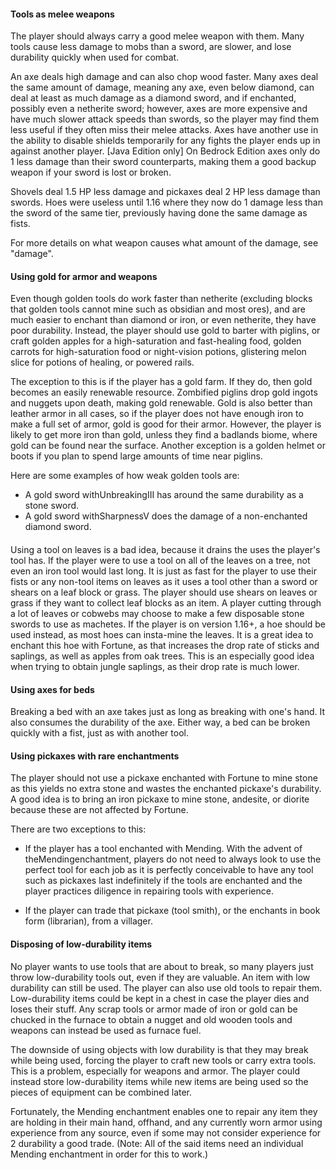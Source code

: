 #### Tools as melee weapons
The player should always carry a good melee weapon with them. Many tools cause less damage to mobs than a sword, are slower, and lose durability quickly when used for combat.

An axe deals high damage and can also chop wood faster. Many axes deal the same amount of damage, meaning any axe, even below diamond, can deal at least as much damage as a diamond sword, and if enchanted, possibly even a netherite sword; however, axes are more expensive and have much slower attack speeds than swords, so the player may find them less useful if they often miss their melee attacks. Axes have another use in the ability to disable shields temporarily for any fights the player ends up in against another player. [Java Edition only] On Bedrock Edition axes only do 1 less damage than their sword counterparts, making them a good backup weapon if your sword is lost or broken.

Shovels deal 1.5 HP less damage and pickaxes deal 2 HP less damage than swords. Hoes were useless until 1.16 where they now do 1 damage less than the sword of the same tier, previously having done the same damage as fists.

For more details on what weapon causes what amount of the damage, see "damage".

#### Using gold for armor and weapons
Even though golden tools do work faster than netherite (excluding blocks that golden tools cannot mine such as obsidian and most ores), and are much easier to enchant than diamond or iron, or even netherite, they have poor durability. Instead, the player should use gold to barter with piglins, or craft golden apples for a high-saturation and fast-healing food, golden carrots for high-saturation food or night-vision potions, glistering melon slice for potions of healing, or powered rails.

The exception to this is if the player has a gold farm. If they do, then gold becomes an easily renewable resource. Zombified piglins drop gold ingots and nuggets upon death, making gold renewable. Gold is also better than leather armor in all cases, so if the player does not have enough iron to make a full set of armor, gold is good for their armor. However, the player is likely to get more iron than gold, unless they find a badlands biome, where gold can be found near the surface. Another exception is a golden helmet or boots if you plan to spend large amounts of time near piglins.

Here are some examples of how weak golden tools are: 

- A gold sword withUnbreakingIII has around the same durability as a stone sword.
- A gold sword withSharpnessV does the damage of a non-enchanted diamond sword.

#### 
Using a tool on leaves is a bad idea, because it drains the uses the player's tool has. If the player were to use a tool on all of the leaves on a tree, not even an iron tool would last long. It is just as fast for the player to use their fists or any non-tool items on leaves as it uses a tool other than a sword or shears on a leaf block or grass. The player should use shears on leaves or grass if they want to collect leaf blocks as an item. A player cutting through a lot of leaves or cobwebs may choose to make a few disposable stone swords to use as machetes. If the player is on version 1.16+, a hoe should be used instead, as most hoes can insta-mine the leaves. It is a great idea to enchant this hoe with Fortune, as that increases the drop rate of sticks and saplings, as well as apples from oak trees. This is an especially good idea when trying to obtain jungle saplings, as their drop rate is much lower.

#### Using axes for beds
Breaking a bed with an axe takes just as long as breaking with one's hand. It also consumes the durability of the axe. Either way, a bed can be broken quickly with a fist, just as with another tool.

#### Using pickaxes with rare enchantments
The player should not use a pickaxe enchanted with Fortune to mine stone as this yields no extra stone and wastes the enchanted pickaxe's durability. A good idea is to bring an iron pickaxe to mine stone, andesite, or diorite because these are not affected by Fortune.

There are two exceptions to this:

- If the player has a tool enchanted with Mending. With the advent of theMendingenchantment, players do not need to always look to use the perfect tool for each job as it is perfectly conceivable to have any tool such as pickaxes last indefinitely if the tools are enchanted and the player practices diligence in repairing tools with experience.

- If the player can trade that pickaxe (tool smith), or the enchants in book form (librarian), from a villager.

#### Disposing of low-durability items
No player wants to use tools that are about to break, so many players just throw low-durability tools out, even if they are valuable. An item with low durability can still be used. The player can also use old tools to repair them. Low-durability items could be kept in a chest in case the player dies and loses their stuff. Any scrap tools or armor made of iron or gold can be chucked in the furnace to obtain a nugget and old wooden tools and weapons can instead be used as furnace fuel.

The downside of using objects with low durability is that they may break while being used, forcing the player to craft new tools or carry extra tools. This is a problem, especially for weapons and armor. The player could instead store low-durability items while new items are being used so the pieces of equipment can be combined later.

Fortunately, the Mending enchantment enables one to repair any item they are holding in their main hand, offhand, and any currently worn armor using experience from any source, even if some may not consider experience for 2 durability a good trade. (Note: All of the said items need an individual Mending enchantment in order for this to work.)

